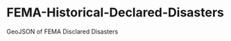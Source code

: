 FEMA-Historical-Declared-Disasters
==================================

GeoJSON of FEMA Disclared Disasters
